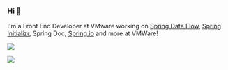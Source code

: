 ### Hi 👋

I'm a Front End Developer at VMware working on [Spring Data Flow](https://dataflow.spring.io/), [Spring Initializr](https://start.spring.io/), Spring Doc, [Spring.io](https://spring.io/) and more at VMWare!

![](https://github-readme-stats.vercel.app/api?username=oodamien&show_icons=true&count_private=true)

![](https://github-readme-stats.vercel.app/api/top-langs/?username=oodamien&layout=compact)
